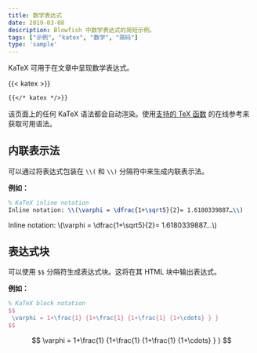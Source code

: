 ```yaml
---
title: 数学表达式
date: 2019-03-08
description: Blowfish 中数学表达式的简短示例。
tags: ["示例", "katex", "数学", "简码"]
type: 'sample'
---
```


KaTeX 可用于在文章中呈现数学表达式。

<!--more-->

{{< katex >}}



```md
{{</* katex */>}}
```
该页面上的任何 KaTeX 语法都会自动渲染。使用[支持的 TeX 函数](https://katex.org/docs/supported.html) 的在线参考来获取可用语法。

## 内联表示法

可以通过将表达式包装在 `\\(` 和 `\\)` 分隔符中来生成内联表示法。

**例如：**

```tex
% KaTeX inline notation
Inline notation: \\(\varphi = \dfrac{1+\sqrt5}{2}= 1.6180339887…\\)
```

Inline notation: \\(\varphi = \dfrac{1+\sqrt5}{2}= 1.6180339887…\\)

## 表达式块

可以使用 `$$` 分隔符生成表达式块。这将在其 HTML 块中输出表达式。

**例如：**

```tex
% KaTeX block notation
$$
 \varphi = 1+\frac{1} {1+\frac{1} {1+\frac{1} {1+\cdots} } }
$$
```

$$
 \varphi = 1+\frac{1} {1+\frac{1} {1+\frac{1} {1+\cdots} } }
$$
